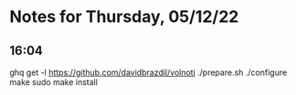 # Notes for Thursday, 05/12/22

## 16:04
ghq get -l https://github.com/davidbrazdil/volnoti
./prepare.sh
./configure
make
sudo make install
